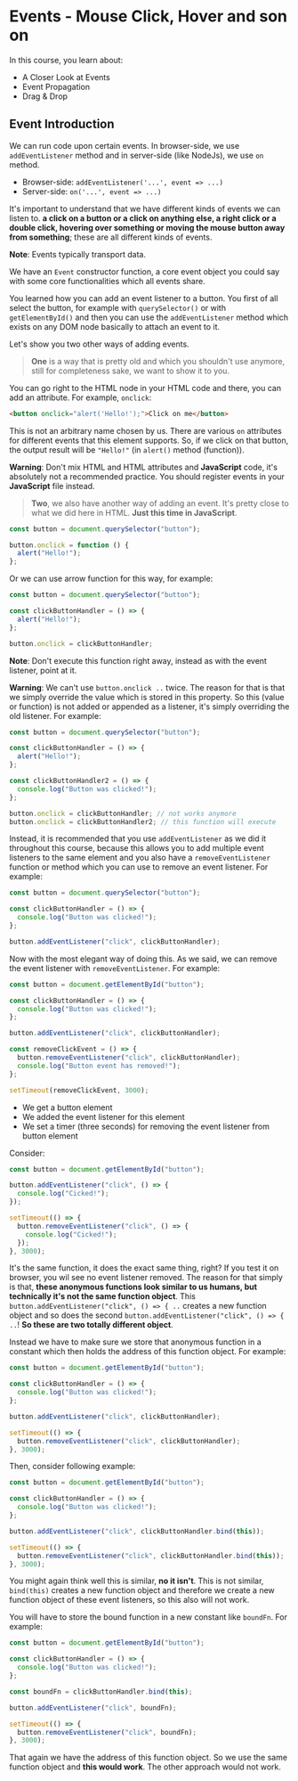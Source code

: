 # Events - Mouse Click, Hover and son on

In this course, you learn about:

- A Closer Look at Events
- Event Propagation
- Drag & Drop

## Event Introduction

We can run code upon certain events. In browser-side, we use `addEventListener` method and in server-side (like NodeJs), we use `on` method.

- Browser-side: `addEventListener('...', event => ...)`
- Server-side: `on('...', event => ...)`

It's important to understand that we have different kinds of events we can listen to. **a click on a button or a click on anything else, a right click or a double click, hovering over something or moving the mouse button away from something**; these are all different kinds of events.

**Note**: Events typically transport data.

We have an `Event` constructor function, a core event object you could say with some core functionalities which all events share.

You learned how you can add an event listener to a button. You first of all select the button, for example with `querySelector()` or with `getElementById()` and then you can use the `addEventListener` method which exists on any DOM node basically to attach an event to it.

Let's show you two other ways of adding events.

> **One** is a way that is pretty old and which you shouldn't use anymore, still for completeness sake, we want to show it to you.

You can go right to the HTML node in your HTML code and there, you can add an attribute. For example, `onclick`:

```html
<button onclick="alert('Hello!');">Click on me</button>
```

This is not an arbitrary name chosen by us. There are various `on` attributes for different events that this element supports. So, if we click on that button, the output result will be `"Hello!"` (in `alert()` method (function)).

**Warning**: Don't mix HTML and HTML attributes and **JavaScript** code, it's absolutely not a recommended practice. You should register events in your **JavaScript** file instead.

> **Two**, we also have another way of adding an event. It's pretty close to what we did here in HTML. **Just this time in JavaScript**.

```js
const button = document.querySelector("button");

button.onclick = function () {
  alert("Hello!");
};
```

Or we can use arrow function for this way, for example:

```js
const button = document.querySelector("button");

const clickButtonHandler = () => {
  alert("Hello!");
};

button.onclick = clickButtonHandler;
```

**Note**: Don't execute this function right away, instead as with the event listener, point at it.

**Warning**: We can't use `button.onclick ..` twice. The reason for that is that we simply override the value which is stored in this property. So this (value or function) is not added or appended as a listener, it's simply overriding the old listener. For example:

```js
const button = document.querySelector("button");

const clickButtonHandler = () => {
  alert("Hello!");
};

const clickButtonHandler2 = () => {
  console.log("Button was clicked!");
};

button.onclick = clickButtonHandler; // not works anymore
button.onclick = clickButtonHandler2; // this function will execute
```

Instead, it is recommended that you use `addEventListener` as we did it throughout this course, because this allows you to add multiple event listeners to the same element and you also have a `removeEventListener` function or method which you can use to remove an event listener. For example:

```js
const button = document.querySelector("button");

const clickButtonHandler = () => {
  console.log("Button was clicked!");
};

button.addEventListener("click", clickButtonHandler);
```

Now with the most elegant way of doing this. As we said, we can remove the event listener with `removeEventListener`. For example:

```js
const button = document.getElementById("button");

const clickButtonHandler = () => {
  console.log("Button was clicked!");
};

button.addEventListener("click", clickButtonHandler);

const removeClickEvent = () => {
  button.removeEventListener("click", clickButtonHandler);
  console.log("Button event has removed!");
};

setTimeout(removeClickEvent, 3000);
```

- We get a button element
- We added the event listener for this element
- We set a timer (three seconds) for removing the event listener from button element

Consider:

```js
const button = document.getElementById("button");

button.addEventListener("click", () => {
  console.log("Cicked!");
});

setTimeout(() => {
  button.removeEventListener("click", () => {
    console.log("Cicked!");
  });
}, 3000);
```

It's the same function, it does the exact same thing, right? If you test it on browser, you wil see no event listener removed. The reason for that simply is that, **these anonymous functions look similar to us humans, but technically it's not the same function object**. This `button.addEventListener("click", () => { ..` creates a new function object and so does the second `button.addEventListener("click", () => { ..`! **So these are two totally different object**.

Instead we have to make sure we store that anonymous function in a constant which then holds the address of this function object. For example:

```js
const button = document.getElementById("button");

const clickButtonHandler = () => {
  console.log("Button was clicked!");
};

button.addEventListener("click", clickButtonHandler);

setTimeout(() => {
  button.removeEventListener("click", clickButtonHandler);
}, 3000);
```

Then, consider following example:

```js
const button = document.getElementById("button");

const clickButtonHandler = () => {
  console.log("Button was clicked!");
};

button.addEventListener("click", clickButtonHandler.bind(this));

setTimeout(() => {
  button.removeEventListener("click", clickButtonHandler.bind(this));
}, 3000);
```

You might again think well this is similar, **no it isn't**. This is not similar, `bind(this)` creates a new function object and therefore we create a new function object of these event listeners, so this also will not work.

You will have to store the bound function in a new constant like `boundFn`. For example:

```js
const button = document.getElementById("button");

const clickButtonHandler = () => {
  console.log("Button was clicked!");
};

const boundFn = clickButtonHandler.bind(this);

button.addEventListener("click", boundFn);

setTimeout(() => {
  button.removeEventListener("click", boundFn);
}, 3000);
```

That again we have the address of this function object. So we use the same function object and **this would work**. The other approach would not work.
